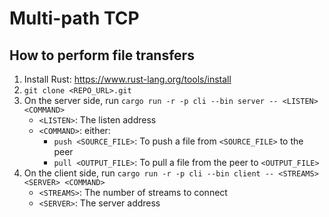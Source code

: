 # Multi-path TCP

## How to perform file transfers

1. Install Rust: <https://www.rust-lang.org/tools/install>
1. `git clone <REPO_URL>.git`
1. On the server side, run `cargo run -r -p cli --bin server -- <LISTEN> <COMMAND>`
   - `<LISTEN>`: The listen address
   - `<COMMAND>`: either:
     - `push <SOURCE_FILE>`: To push a file from `<SOURCE_FILE>` to the peer
     - `pull <OUTPUT_FILE>`: To pull a file from the peer to `<OUTPUT_FILE>`
1. On the client side, run `cargo run -r -p cli --bin client -- <STREAMS> <SERVER> <COMMAND>`
   - `<STREAMS>`: The number of streams to connect
   - `<SERVER>`: The server address
